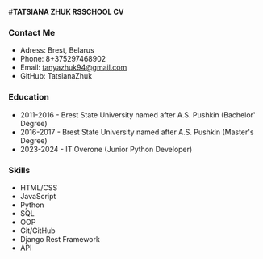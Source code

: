 #**TATSIANA ZHUK RSSCHOOL CV**

### Contact Me

* Adress: Brest, Belarus
* Phone: 8+375297468902
* Email: tanyazhuk94@gmail.com
* GitHub: TatsianaZhuk

### Education

* 2011-2016 - Brest State University named after A.S. Pushkin (Bachelor' Degree)
* 2016-2017 - Brest State University named after A.S. Pushkin (Master's Degree)
* 2023-2024 - IT Overone (Junior Python Developer)

### Skills

* HTML/CSS
* JavaScript
* Python
* SQL
* OOP
* Git/GitHub
* Django Rest Framework
* API



